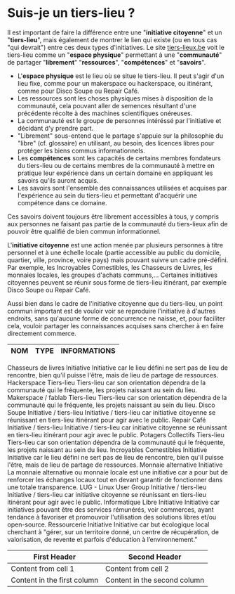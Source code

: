 # Suis-je un tiers-lieu ?

Il est important de faire la différence entre une "**initiative citoyenne**" et un "**tiers-lieu**", mais également de montrer le lien qui existe (ou en tous cas "qui devrait") entre ces deux types d'initiatives. Le site [tiers-lieux.be](http://www.tiers-lieux.be) voit le tiers-lieu comme un "**espace physique**" permettant à une "**communauté**" de partager "**librement**" "**ressources**", "**compétences**" et "**savoirs**".

* L'**espace physique** est le lieu où se situe le tiers-lieu. Il peut s'agir d'un lieu fixe, comme pour un makerspace ou hackerspace, ou itinérant, comme pour Disco Soupe ou Repair Café.
* Les ressources sont les choses physiques mises à disposition de la communauté, cela pouvant aller de semences résultant d'une précédente récolte à des machines scientifiques onéreuses.
* La communauté est le groupe de personnes intéréssé par l'initiative et décidant d'y prendre part.
* "Librement" sous-entend que le partage s'appuie sur la philosophie du "libre" (cf. glossaire) en utilisant, au besoin, des licences libres pour protéger les biens commus informationnels.
* Les **compétences** sont les capacités de certains membres fondateurs du tiers-lieu ou de certains membres de la communauté à mettre en pratique leur expérience dans un certain domaine en appliquant les savoirs qu'ils auront acquis.
* Les savoirs sont l'ensemble des connaissances utilisées et acquises par l'expérience au sein du tiers-lieu et permettant d'acquérir une compétence dans ce domaine.

Ces savoirs doivent toujours être librement accessibles à tous, y compris aux personnes ne faisant pas partie de la communauté du tiers-lieux afin de pouvoir être qualifié de bien commun informationnel.

L'**initiative citoyenne** est une action menée par plusieurs personnes à titre personnel et à une échelle locale (partie accessible au public du domicile, quartier, ville, province, voire pays) mais pouvant suivre un cadre pré-défini. Par exemple, les Incroyables Comestibles, les Chasseurs de Livres, les monnaies locales, les groupes d'achats communs,... Certaines initiatives citoyennes peuvent se réunir sous forme de tiers-lieu itinérant, par exemple Disco Soupe ou Repair Café.

Aussi bien dans le cadre de l'initiative citoyenne que du tiers-lieu, un point commun important est de vouloir voir se reproduire l'initiative à d'autres endroits, sans qu'aucune forme de concurrence ne naisse, et, pour faciliter cela, vouloir partager les connaissances acquises sans chercher à en faire directement commerce.


NOM | TYPE | INFORMATIONS
------------ | ------------- | -------------

Chasseurs de livres	Initiative	Initiative car le lieu défini ne sert pas de lieu de rencontre, bien qu'il puisse l'être, mais de lieu de partage de ressources.
Hackerspace	Tiers-lieu	Tiers-lieu car son orientation dépendra de la communauté qui le fréquente, les projets naissant au sein du lieu.
Makerspace / fablab	Tiers-lieu	Tiers-lieu car son orientation dépendra de la communauté qui le fréquente, les projets naissant au sein du lieu.
Disco Soupe	Initiative / tiers-lieu	Initiative / tiers-lieu car initiative citoyenne se réunissant en tiers-lieu itinérant pour agir avec le public.
Repair Café	Initiative / tiers-lieu	Initiative / tiers-lieu car initiative citoyenne se réunissant en tiers-lieu itinérant pour agir avec le public.
Potagers Collectifs	Tiers-lieu	Tiers-lieu car son orientation dépendra de la communauté qui le fréquente, les projets naissant au sein du lieu.
Incroyables Comestibles	Initiative	Initiative car le lieu défini ne sert pas de lieu de rencontre, bien qu'il puisse l'être, mais de lieu de partage de ressources.
Monnaie alternative	Initiative	La monnaie alternative ou monnaie locale est une initiative car a pour but de renforcer les échanges locaux tout en devant garantir de fonctionner dans une totale transparence.
LUG - Linux User Group	Initiative / tiers-lieu	Initiative / tiers-lieu car initiative citoyenne se réunissant en tiers-lieu itinérant pour agir avec le public.
Informatique Libre	Initiative	Initiative car initiatives pouvant être des services rémunérés, voir commerces, ayant tendance à favoriser et promouvoir l'utilisation des solutions libres et/ou open-source.
Ressourcerie	Initiative	Initiative car but écologique local cherchant à "gérer, sur un territoire donné, un centre de récupération, de valorisation, de revente et parfois d'éducation à l’environnement."


First Header | Second Header
------------ | -------------
Content from cell 1 | Content from cell 2
Content in the first column | Content in the second column


